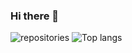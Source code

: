 ### Hi there 👋

<div class="container">
  <div class="row">
    <div class="col" style="align-items: flex-start;">
      <img src="https://github-readme-stats.vercel.app/api?username=thanhtunguet&show_icons=true&hide_border=true" alt="repositories">
      <img src="https://github-readme-stats.vercel.app/api/top-langs/?username=thanhtunguet" alt="Top langs">
    </div>
  </div>
</div>

<!--
**thanhtunguet/thanhtunguet** is a ✨ _special_ ✨ repository because its `README.md` (this file) appears on your GitHub profile.

Here are some ideas to get you started:

- 🔭 I’m currently working on ...
- 🌱 I’m currently learning ...
- 👯 I’m looking to collaborate on ...
- 🤔 I’m looking for help with ...
- 💬 Ask me about ...
- 📫 How to reach me: ...
- 😄 Pronouns: ...
- ⚡ Fun fact: ...
-->
